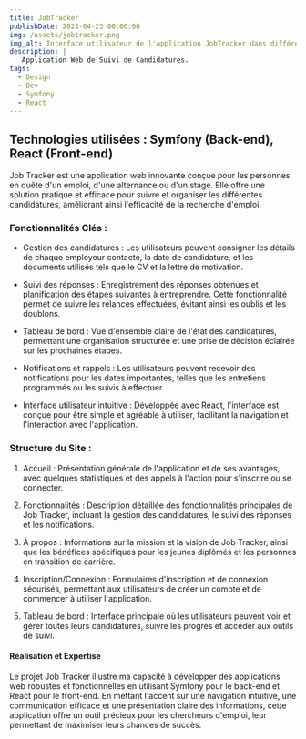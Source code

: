 ```yaml
---
title: JobTracker
publishDate: 2023-04-23 00:00:00
img: /assets/jobtracker.png
img_alt: Interface utilisateur de l'application JobTracker dans différents format.
description: |
   Application Web de Suivi de Candidatures.
tags:
  - Design
  - Dev
  - Symfony
  - React
---
```


## Technologies utilisées : Symfony (Back-end), React (Front-end)

Job Tracker est une application web innovante conçue pour les personnes en quête d'un emploi, d'une alternance ou d'un stage. Elle offre une solution pratique et efficace pour suivre et organiser les différentes candidatures, améliorant ainsi l'efficacité de la recherche d'emploi.

### Fonctionnalités Clés :

* Gestion des candidatures : Les utilisateurs peuvent consigner les détails de chaque employeur contacté, la date de candidature, et les documents utilisés tels que le CV et la lettre de motivation.

* Suivi des réponses : Enregistrement des réponses obtenues et planification des étapes suivantes à entreprendre. Cette fonctionnalité permet de suivre les relances effectuées, évitant ainsi les oublis et les doublons.

* Tableau de bord : Vue d'ensemble claire de l'état des candidatures, permettant une organisation structurée et une prise de décision éclairée sur les prochaines étapes.

* Notifications et rappels : Les utilisateurs peuvent recevoir des notifications pour les dates importantes, telles que les entretiens programmés ou les suivis à effectuer.

* Interface utilisateur intuitive : Développée avec React, l'interface est conçue pour être simple et agréable à utiliser, facilitant la navigation et l'interaction avec l'application.

### Structure du Site :

1. Accueil : Présentation générale de l'application et de ses avantages, avec quelques statistiques et des appels à l'action pour s'inscrire ou se connecter.

2. Fonctionnalités : Description détaillée des fonctionnalités principales de Job Tracker, incluant la gestion des candidatures, le suivi des réponses et les notifications.

3. À propos : Informations sur la mission et la vision de Job Tracker, ainsi que les bénéfices spécifiques pour les jeunes diplômés et les personnes en transition de carrière.

4. Inscription/Connexion : Formulaires d'inscription et de connexion sécurisés, permettant aux utilisateurs de créer un compte et de commencer à utiliser l'application.

5. Tableau de bord : Interface principale où les utilisateurs peuvent voir et gérer toutes leurs candidatures, suivre les progrès et accéder aux outils de suivi.


#### Réalisation et Expertise

Le projet Job Tracker illustre ma capacité à développer des applications web robustes et fonctionnelles en utilisant Symfony pour le back-end et React pour le front-end. En mettant l'accent sur une navigation intuitive, une communication efficace et une présentation claire des informations, cette application offre un outil précieux pour les chercheurs d'emploi, leur permettant de maximiser leurs chances de succès.